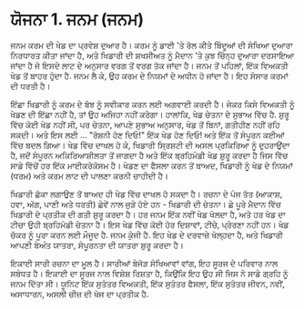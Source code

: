 # ਯੋਜਨਾ 1. ਜਨਮ (ਜਨਮ)

ਜਨਮ ਕਰਮ ਦੀ ਖੇਡ ਦਾ ਪ੍ਰਵੇਸ਼ ਦੁਆਰ ਹੈ। ਕਰਮ ਨੂੰ ਡਾਈ 'ਤੇ ਰੋਲ ਕੀਤੇ ਬਿੰਦੂਆਂ ਦੀ ਸੰਖਿਆ ਦੁਆਰਾ ਨਿਰਧਾਰਤ ਕੀਤਾ ਜਾਂਦਾ ਹੈ, ਅਤੇ ਖਿਡਾਰੀ ਦੀ ਸ਼ਖਸੀਅਤ ਨੂੰ ਮੈਦਾਨ 'ਤੇ ਕੁਝ ਚਿੰਨ੍ਹ ਦੁਆਰਾ ਦਰਸਾਇਆ ਜਾਂਦਾ ਹੈ ਜੋ ਇਸਦੇ ਲਾਟ ਦੇ ਅਨੁਸਾਰ ਵਰਗ ਤੋਂ ਵਰਗ ਤੱਕ ਜਾਂਦਾ ਹੈ। ਜਨਮ ਤੋਂ ਪਹਿਲਾਂ, ਇੱਕ ਵਿਅਕਤੀ ਖੇਡ ਤੋਂ ਬਾਹਰ ਹੁੰਦਾ ਹੈ. ਜਨਮ ਲੈ ਕੇ, ਉਹ ਕਰਮ ਦੇ ਨਿਯਮਾਂ ਦੇ ਅਧੀਨ ਹੋ ਜਾਂਦਾ ਹੈ। ਇਹ ਸੰਸਾਰ ਕਰਮਾਂ ਦੀ ਧਰਤੀ ਹੈ।

ਇੱਛਾ ਖਿਡਾਰੀ ਨੂੰ ਕਰਮ ਦੇ ਬੋਝ ਨੂੰ ਸਵੀਕਾਰ ਕਰਨ ਲਈ ਅਗਵਾਈ ਕਰਦੀ ਹੈ। ਜੇਕਰ ਕਿਸੇ ਵਿਅਕਤੀ ਨੂੰ ਖੇਡਣ ਦੀ ਇੱਛਾ ਨਹੀਂ ਹੈ, ਤਾਂ ਉਹ ਅਜਿਹਾ ਨਹੀਂ ਕਰੇਗਾ। ਹਾਲਾਂਕਿ, ਖੇਡ ਚੇਤਨਾ ਦੇ ਸੁਭਾਅ ਵਿੱਚ ਹੈ. ਸ਼ੁਰੂ ਵਿੱਚ ਕੋਈ ਖੇਡ ਨਹੀਂ ਸੀ, ਪਰ ਚੇਤਨਾ, ਆਪਣੇ ਸੁਭਾਅ ਅਨੁਸਾਰ, ਖੇਡ ਤੋਂ ਬਿਨਾਂ, ਗਤੀਹੀਣ ਨਹੀਂ ਰਹਿ ਸਕਦੀ। ਅਤੇ ਇਸ ਲਈ ... "ਰੋਸ਼ਨੀ ਹੋਣ ਦਿਓ!" ਇੱਕ ਖੇਡ ਹੋਣ ਦਿਓ! ਅਤੇ ਇੱਕ ਤੋਂ ਸੰਪੂਰਨ ਕਈਆਂ ਵਿੱਚ ਬਦਲ ਗਿਆ। ਖੇਡ ਵਿੱਚ ਦਾਖਲ ਹੋ ਕੇ, ਖਿਡਾਰੀ ਸ੍ਰਿਸ਼ਟੀ ਦੀ ਅਸਲ ਪ੍ਰਕਿਰਿਆ ਨੂੰ ਦੁਹਰਾਉਂਦਾ ਹੈ, ਜਦੋਂ ਸੰਪੂਰਨ ਅਕਿਰਿਆਸ਼ੀਲਤਾ ਤੋਂ ਜਾਗਦਾ ਹੈ ਅਤੇ ਇੱਕ ਬ੍ਰਹਿਮੰਡੀ ਖੇਡ ਸ਼ੁਰੂ ਕਰਦਾ ਹੈ ਜਿਸ ਵਿੱਚ ਸਾਡੇ ਵਿੱਚੋਂ ਹਰ ਇੱਕ ਮਾਈਕਰੋਕੋਸਮ ਹੈ। ਖੇਡਣ ਦਾ ਫੈਸਲਾ ਕਰਨ ਤੋਂ ਬਾਅਦ, ਖਿਡਾਰੀ ਨੂੰ ਖੇਡ ਦੇ ਨਿਯਮਾਂ (ਧਰਮ) ਅਤੇ ਕਰਮ ਲਾਟ ਦੀ ਪਾਲਣਾ ਕਰਨੀ ਚਾਹੀਦੀ ਹੈ।

ਖਿਡਾਰੀ ਛੱਕਾ ਲਗਾਉਣ ਤੋਂ ਬਾਅਦ ਹੀ ਖੇਡ ਵਿੱਚ ਦਾਖਲ ਹੋ ਸਕਦਾ ਹੈ। ਰਚਨਾ ਦੇ ਪੰਜ ਤੱਤ (ਆਕਾਸ਼, ਹਵਾ, ਅੱਗ, ਪਾਣੀ ਅਤੇ ਧਰਤੀ) ਛੇਵੇਂ ਨਾਲ ਜੁੜੇ ਹੋਏ ਹਨ - ਖਿਡਾਰੀ ਦੀ ਚੇਤਨਾ। ਛੇ ਪੂਰੇ ਮੈਦਾਨ ਵਿੱਚ ਖਿਡਾਰੀ ਦੇ ਪ੍ਰਤੀਕ ਦੀ ਗਤੀ ਸ਼ੁਰੂ ਕਰਦਾ ਹੈ। ਹਰ ਜਨਮ ਇੱਕ ਨਵੀਂ ਖੇਡ ਖੋਲਦਾ ਹੈ, ਅਤੇ ਹਰ ਖੇਡ ਦਾ ਟੀਚਾ ਉਹੀ ਬ੍ਰਹਿਮੰਡੀ ਚੇਤਨਾ ਹੈ। ਇਸ ਖੇਡ ਵਿੱਚ ਕੋਈ ਹੋਰ ਦਿਸ਼ਾਵਾਂ, ਟੀਚੇ, ਪ੍ਰੇਰਣਾ ਨਹੀਂ ਹਨ। ਖੇਡ ਚੱਕਰ ਨੂੰ ਪੂਰਾ ਕਰਨ ਲਈ ਮੌਜੂਦ ਹੈ. ਜਨਮ ਕੁੰਜੀ ਹੈ. ਇਹ ਖੇਡ ਦੇ ਦਰਵਾਜ਼ੇ ਖੋਲ੍ਹਦਾ ਹੈ, ਅਤੇ ਖਿਡਾਰੀ ਆਪਣੀ ਬੇਅੰਤ ਯਾਤਰਾ, ਸੰਪੂਰਨਤਾ ਦੀ ਯਾਤਰਾ ਸ਼ੁਰੂ ਕਰਦਾ ਹੈ।

ਇਕਾਈ ਸਾਰੀ ਰਚਨਾ ਦਾ ਮੂਲ ਹੈ। ਸਾਰੀਆਂ ਬੇਜੋੜ ਸੰਖਿਆਵਾਂ ਵਾਂਗ, ਇਹ ਸੂਰਜ ਦੇ ਪਰਿਵਾਰ ਨਾਲ ਸਬੰਧਤ ਹੈ। ਇਕਾਈ ਦਾ ਸੂਰਜ ਨਾਲ ਵਿਸ਼ੇਸ਼ ਰਿਸ਼ਤਾ ਹੈ, ਕਿਉਂਕਿ ਇਹ ਉਹ ਸੀ ਜਿਸ ਨੇ ਸਾਡੇ ਗ੍ਰਹਿ ਨੂੰ ਜਨਮ ਦਿੱਤਾ ਸੀ। ਯੂਨਿਟ ਇੱਕ ਸੁਤੰਤਰ ਵਿਅਕਤੀ, ਇੱਕ ਸੁਤੰਤਰ ਫੈਸਲਾ, ਇੱਕ ਸੁਤੰਤਰ ਜੀਵਨ, ਨਵੀਂ, ਅਸਾਧਾਰਨ, ਅਸਲੀ ਚੀਜ਼ ਦੀ ਖੋਜ ਦਾ ਪ੍ਰਤੀਕ ਹੈ.
